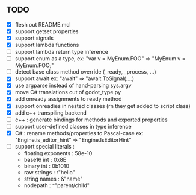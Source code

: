 ## TODO
- [x] flesh out README.md
- [x] support getset properties
- [x] support signals
- [x] support lambda functions
- [ ] support lambda return type inference
- [ ] support enum as a type, ex: "var v = MyEnum.FOO" => "MyEnum v = MyEnum.FOO;"
- [ ] detect base class method override (_ready, _process, ...)
- [x] support await ex: "await" => "await ToSignal(....)
- [x] use argparse instead of hand-parsing sys.argv
- [x] move C# translations out of godot_type.py
- [x] add onready assignments to ready method
- [x] support onreadies in nested classes (rn they get added to script class)
- [x] add c++ transpiling backend
- [ ] c++ : generate bindings for methods and exported properties
- [ ] support user-defined classes in type inference
- [x] C# : rename methods/properties to Pascal-case ex: "Engine.is_editor_hint" => "Engine.IsEditorHint"
- [ ] support special literals :
  * floating exponents : 58e-10
  * base16 int : 0x8E
  * binary int : 0b1010
  * raw strings : r"hello"
  * string names : &"name"
  * nodepath : ^"parent/child"